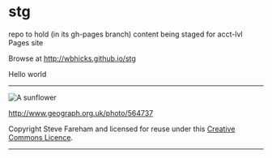 # stg
repo to hold (in its gh-pages branch) content being staged for acct-lvl Pages site

Browse at http://wbhicks.github.io/stg


Hello world

---

![A sunflower](http://drive.google.com/uc?export=view&id=0B-kEwW9ds1hxTUllZkotNTQ1ZTg)

http://www.geograph.org.uk/photo/564737

Copyright Steve Fareham and licensed for reuse under this [Creative Commons Licence](http://creativecommons.org/licenses/by-sa/2.0/).

---
